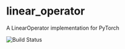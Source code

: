 # linear_operator
A LinearOperator implementation for PyTorch

![Build Status](https://travis-ci.com/cornellius-gp/linear_operator.svg?branch=main)
